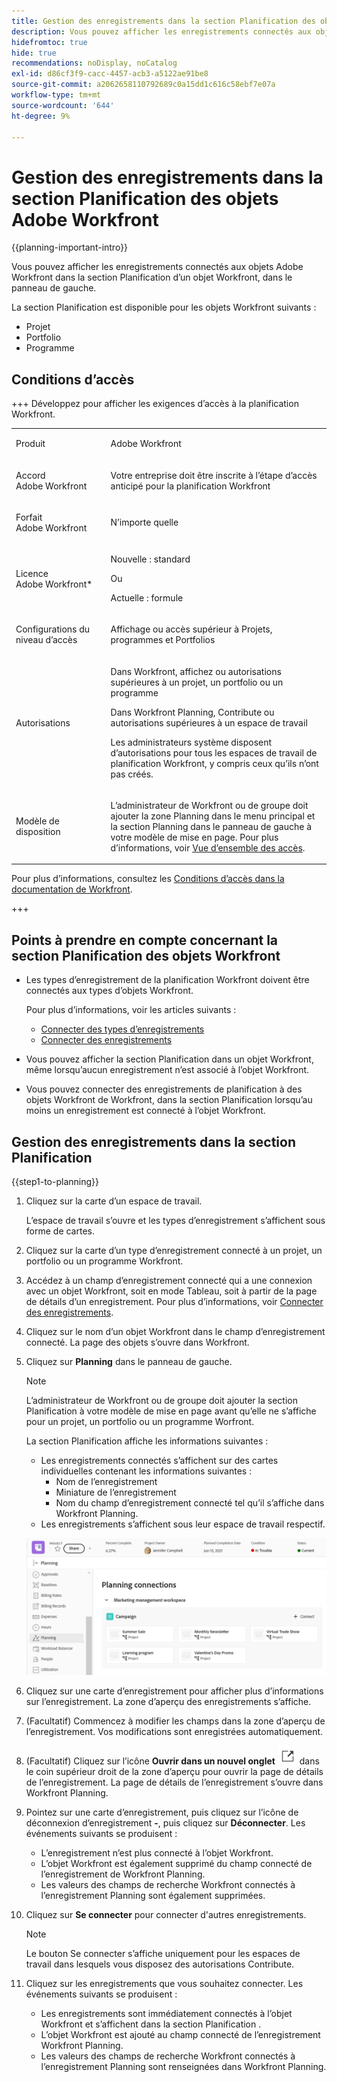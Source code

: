 ```yaml
---
title: Gestion des enregistrements dans la section Planification des objets Adobe Workfront
description: Vous pouvez afficher les enregistrements connectés aux objets Adobe Workfront dans la section Planification d’un objet Workfront, dans le panneau de gauche.
hidefromtoc: true
hide: true
recommendations: noDisplay, noCatalog
exl-id: d86cf3f9-cacc-4457-acb3-a5122ae91be8
source-git-commit: a2062658110792689c0a15dd1c616c58ebf7e07a
workflow-type: tm+mt
source-wordcount: '644'
ht-degree: 9%

---
```


<!--update the metadata with real information when making this available in TOC and in the left nav-->

<!--add also Group and Company when they are available-->

<!-- opening the Details preview and page is not possible yet - hid those steps, but add them when released-->


# Gestion des enregistrements dans la section Planification des objets Adobe Workfront

{{planning-important-intro}}

Vous pouvez afficher les enregistrements connectés aux objets Adobe Workfront dans la section Planification d’un objet Workfront, dans le panneau de gauche.

La section Planification est disponible pour les objets Workfront suivants :

* Projet
* Portfolio
* Programme
<!--* Group
* Company-->

## Conditions d’accès

+++ Développez pour afficher les exigences d’accès à la planification Workfront.

<table style="table-layout:auto">
 <col>
 </col>
 <col>
 </col>
 <tbody>
    <tr>
<tr>
<td>
   <p> Produit</p> </td>
   <td>
   <p> Adobe Workfront</p> </td>
  </tr>  
 <td role="rowheader"><p>Accord Adobe Workfront</p></td>
   <td>
<p>Votre entreprise doit être inscrite à l’étape d’accès anticipé pour la planification Workfront </p>
   </td>
  </tr>
  <tr>
   <td role="rowheader"><p>Forfait Adobe Workfront</p></td>
   <td>
<p>N’importe quelle</p>
   </td>
  </tr>
  <tr>
   <td role="rowheader"><p>Licence Adobe Workfront*</p></td>
   <td>
   <p>Nouvelle : standard</p>
   Ou
   <p>Actuelle : formule</p> 
  </td>
  </tr>

<tr>
   <td role="rowheader"><p>Configurations du niveau d’accès</p></td>
   <td> <p>Affichage ou accès supérieur à Projets, programmes et Portfolios</p>  
</td>
  </tr>
<tr>
   <td role="rowheader"><p>Autorisations</p></td>
   <td> <p>Dans Workfront, affichez ou autorisations supérieures à un projet, un portfolio ou un programme</a> </p> 
   <p>Dans Workfront Planning, Contribute ou autorisations supérieures à un espace de travail</a> </p>  
   <p>Les administrateurs système disposent d’autorisations pour tous les espaces de travail de planification Workfront, y compris ceux qu’ils n’ont pas créés.</p>
</td>
  </tr>
<tr>
   <td role="rowheader"><p>Modèle de disposition</p></td>
   <td> <p>L’administrateur de Workfront ou de groupe doit ajouter la zone Planning dans le menu principal et la section Planning dans le panneau de gauche à votre modèle de mise en page. Pour plus d’informations, voir <a href="/help/quicksilver/planning/access/access-overview.md">Vue d’ensemble des accès</a>. </p>  
</td>
  </tr>

</tbody>
</table>

Pour plus d’informations, consultez les [Conditions d’accès dans la documentation de Workfront](/help/quicksilver/administration-and-setup/add-users/access-levels-and-object-permissions/access-level-requirements-in-documentation.md).

+++

## Points à prendre en compte concernant la section Planification des objets Workfront

* Les types d’enregistrement de la planification Workfront doivent être connectés aux types d’objets Workfront.

  Pour plus d’informations, voir les articles suivants :

   * [Connecter des types d’enregistrements](/help/quicksilver/planning/architecture/connect-record-types.md)
   * [Connecter des enregistrements](/help/quicksilver/planning/records/connect-records.md)
* Vous pouvez afficher la section Planification dans un objet Workfront, même lorsqu’aucun enregistrement n’est associé à l’objet Workfront.
* Vous pouvez connecter des enregistrements de planification à des objets Workfront de Workfront, dans la section Planification lorsqu’au moins un enregistrement est connecté à l’objet Workfront.

## Gestion des enregistrements dans la section Planification

{{step1-to-planning}}

1. Cliquez sur la carte d’un espace de travail.

   L’espace de travail s’ouvre et les types d’enregistrement s’affichent sous forme de cartes.

1. Cliquez sur la carte d’un type d’enregistrement connecté à un projet, un portfolio ou un programme Workfront.
1. Accédez à un champ d’enregistrement connecté qui a une connexion avec un objet Workfront, soit en mode Tableau, soit à partir de la page de détails d’un enregistrement. Pour plus d’informations, voir [Connecter des enregistrements](/help/quicksilver/planning/records/connect-records.md).
1. Cliquez sur le nom d’un objet Workfront dans le champ d’enregistrement connecté.
La page des objets s’ouvre dans Workfront.

1. Cliquez sur **Planning** dans le panneau de gauche.

   >[!NOTE]
   >
   >   L’administrateur de Workfront ou de groupe doit ajouter la section Planification à votre modèle de mise en page avant qu’elle ne s’affiche pour un projet, un portfolio ou un programme Worfront.

   La section Planification affiche les informations suivantes :

   * Les enregistrements connectés s’affichent sur des cartes individuelles contenant les informations suivantes :
      * Nom de l’enregistrement
      * Miniature de l’enregistrement
      * Nom du champ d’enregistrement connecté tel qu’il s’affiche dans Workfront Planning.
   * Les enregistrements s’affichent sous leur espace de travail respectif.

   ![](assets/planning-section-on-project.png)

1. Cliquez sur une carte d’enregistrement pour afficher plus d’informations sur l’enregistrement. La zone d’aperçu des enregistrements s’affiche.
1. (Facultatif) Commencez à modifier les champs dans la zone d’aperçu de l’enregistrement. Vos modifications sont enregistrées automatiquement.
1. (Facultatif) Cliquez sur l’icône **Ouvrir dans un nouvel onglet** ![](assets/open-details-in-a-new-tab-icon.png) dans le coin supérieur droit de la zone d’aperçu pour ouvrir la page de détails de l’enregistrement. La page de détails de l’enregistrement s’ouvre dans Workfront Planning.
1. Pointez sur une carte d’enregistrement, puis cliquez sur l’icône de déconnexion d’enregistrement **-**, puis cliquez sur **Déconnecter**.
Les événements suivants se produisent :
   * L’enregistrement n’est plus connecté à l’objet Workfront.
   * L’objet Workfront est également supprimé du champ connecté de l’enregistrement de Workfront Planning.
   * Les valeurs des champs de recherche Workfront connectés à l’enregistrement Planning sont également supprimées.
1. Cliquez sur **Se connecter** pour connecter d&#39;autres enregistrements.

   >[!NOTE]
   >
   >   Le bouton Se connecter s’affiche uniquement pour les espaces de travail dans lesquels vous disposez des autorisations Contribute. <!--they might replace this with one button at the top of the page. Rephrase-->

1. Cliquez sur les enregistrements que vous souhaitez connecter. Les événements suivants se produisent :

   * Les enregistrements sont immédiatement connectés à l’objet Workfront et s’affichent dans la section Planification .
   * L’objet Workfront est ajouté au champ connecté de l’enregistrement Workfront Planning.
   * Les valeurs des champs de recherche Workfront connectés à l’enregistrement Planning sont renseignées dans Workfront Planning.

<!--add more steps here for what happens after clicking Connect-->
